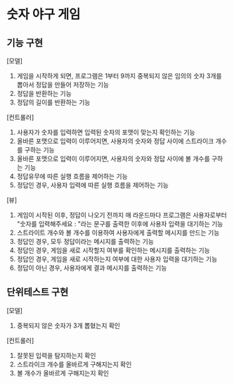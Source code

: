 # 숫자 야구 게임
## 기능 구현
 [모델]
 1) 게임을 시작하게 되면, 프로그램은 1부터 9까지 중복되지 않은 임의의 숫자 3개를 뽑아서 정답을 만들어 저장하는 기능
 2) 정답을 반환하는 기능
 3) 정답의 길이를 반환하는 기능
 
 [컨트롤러]
 1) 사용자가 숫자를 입력하면 입력된 숫자의 포맷이 맞는지 확인하는 기능
 2) 올바른 포맷으로 입력이 이루어지면, 사용자의 숫자와 정답 사이에 스트라이크 개수를 구하는 기능
 3) 올바른 포맷으로 입력이 이루어지면, 사용자의 숫자와 정답 사이에 볼 개수를 구하는 기능
 4)  정답유무에 따른 실행 흐름을 제어하는 기능
 5) 정답인 경우, 사용자 입력에 따른 실행 흐름을 제어하는 기능

 [뷰]
 1) 게임이 시작된 이후, 정답이 나오기 전까지 매 라운드마다 프로그램은 사용자로부터 "숫자를 입력해주세요 : "라는 문구를 출력한 이후에 사용자 입력을 대기하는 기능
 2) 스트라이트 개수와 볼 개수를 이용하여 사용자에게 출력할 메시지를 만드는 기능
 3) 정답인 경우, 모두 정답이라는 메시지를 출력하는 기능
 4) 정답인 경우, 게임을 새로 시작할지 여부를 확인하는 메시지를 출력하는 기능
 5) 정답인 경우, 게임을 새로 시작하는지 여부에 대한 사용자 입력을 대기하는 기능
 6) 정답이 아닌 경우, 사용자에게 결과 메시지를 출력하는 기능
 
## 단위테스트 구현
 [모델]
 1) 중복되지 않은 숫자가 3개 뽑혔는지 확인

 [컨트롤러]
 1) 잘못된 입력을 탐지하는지 확인
 1) 스트라이크 개수를 올바르게 구해지는지 확인
 1) 볼 개수가 올바르게 구해지는지 확인
